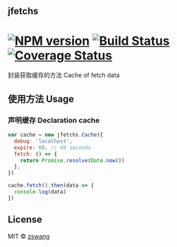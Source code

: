 ## jfetchs

# [![NPM version][npm-image]][npm-url] [![Build Status][travis-image]][travis-url] [![Coverage Status][coverage-image]][coverage-url]

封装获取缓存的方法 Cache of fetch data

## 使用方法 Usage

### 声明缓存 Declaration cache

```js
var cache = new jfetchs.Cache({
  debug: 'localhost',
  expire: 60, // 60 seconds
  fetch: () => {
    return Promise.resolve(Date.now())
  },
})

cache.fetch().then(data => {
  console.log(data)
})
```

## License

MIT © [zswang](http://weibo.com/zswang)

[npm-url]: https://npmjs.org/package/jfetchs
[npm-image]: https://badge.fury.io/js/jfetchs.svg
[travis-url]: https://travis-ci.org/zswang/jfetchs
[travis-image]: https://travis-ci.org/zswang/jfetchs.svg?branch=master
[coverage-url]: https://coveralls.io/github/zswang/jfetchs?branch=master
[coverage-image]: https://coveralls.io/repos/zswang/jfetchs/badge.svg?branch=master&service=github
